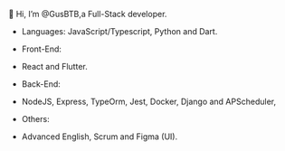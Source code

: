 👋 Hi, I’m @GusBTB,a Full-Stack developer.
- Languages: JavaScript/Typescript, Python and Dart. 

- Front-End:
- React and Flutter.
- Back-End:
- NodeJS, Express, TypeOrm, Jest, Docker, Django and APScheduler, 
- Others:
- Advanced English, Scrum and Figma (UI).

<!---
GusBTB/GusBTB is a ✨ special ✨ repository because its `README.md` (this file) appears on your GitHub profile.
You can click the Preview link to take a look at your changes.
--->
